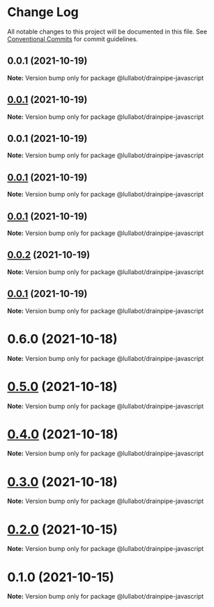 # Change Log

All notable changes to this project will be documented in this file.
See [Conventional Commits](https://conventionalcommits.org) for commit guidelines.

## 0.0.1 (2021-10-19)

**Note:** Version bump only for package @lullabot/drainpipe-javascript





## [0.0.1](https://github.com/lullabot/drainpipe/compare/@lullabot/drainpipe-javascript@0.0.1...@lullabot/drainpipe-javascript@0.0.1) (2021-10-19)

**Note:** Version bump only for package @lullabot/drainpipe-javascript





## 0.0.1 (2021-10-19)

**Note:** Version bump only for package @lullabot/drainpipe-javascript





## [0.0.1](https://github.com/lullabot/drainpipe/compare/@lullabot/drainpipe-javascript@0.0.2...@lullabot/drainpipe-javascript@0.0.1) (2021-10-19)

**Note:** Version bump only for package @lullabot/drainpipe-javascript





## [0.0.1](https://github.com/lullabot/drainpipe/compare/@lullabot/drainpipe-javascript@0.0.2...@lullabot/drainpipe-javascript@0.0.1) (2021-10-19)

**Note:** Version bump only for package @lullabot/drainpipe-javascript





## [0.0.2](https://github.com/lullabot/drainpipe/compare/@lullabot/drainpipe-javascript@0.0.1...@lullabot/drainpipe-javascript@0.0.2) (2021-10-19)

**Note:** Version bump only for package @lullabot/drainpipe-javascript





## [0.0.1](https://github.com/lullabot/drainpipe/compare/@lullabot/drainpipe-javascript@0.6.0...@lullabot/drainpipe-javascript@0.0.1) (2021-10-19)

**Note:** Version bump only for package @lullabot/drainpipe-javascript





# 0.6.0 (2021-10-18)

**Note:** Version bump only for package @lullabot/drainpipe-javascript





# [0.5.0](https://github.com/lullabot/drainpipe/compare/@lullabot/drainpipe-javascript@0.4.0...@lullabot/drainpipe-javascript@0.5.0) (2021-10-18)

**Note:** Version bump only for package @lullabot/drainpipe-javascript





# [0.4.0](https://github.com/lullabot/drainpipe/compare/@lullabot/drainpipe-javascript@0.3.0...@lullabot/drainpipe-javascript@0.4.0) (2021-10-18)

**Note:** Version bump only for package @lullabot/drainpipe-javascript





# [0.3.0](https://github.com/lullabot/drainpipe/compare/@lullabot/drainpipe-javascript@0.2.0...@lullabot/drainpipe-javascript@0.3.0) (2021-10-18)

**Note:** Version bump only for package @lullabot/drainpipe-javascript





# [0.2.0](https://github.com/lullabot/drainpipe/compare/@lullabot/drainpipe-javascript@0.1.0...@lullabot/drainpipe-javascript@0.2.0) (2021-10-15)

**Note:** Version bump only for package @lullabot/drainpipe-javascript





# 0.1.0 (2021-10-15)

**Note:** Version bump only for package @lullabot/drainpipe-javascript
